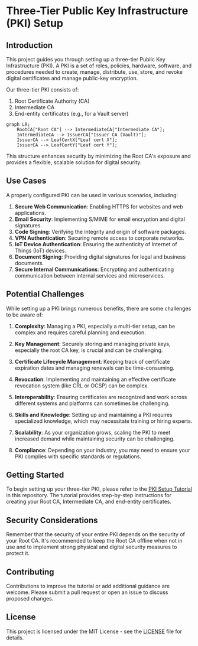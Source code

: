 # Three-Tier Public Key Infrastructure (PKI) Setup

## Introduction

This project guides you through setting up a three-tier Public Key Infrastructure (PKI). A PKI is a set of roles, policies, hardware, software, and procedures needed to create, manage, distribute, use, store, and revoke digital certificates and manage public-key encryption.

Our three-tier PKI consists of:

1. Root Certificate Authority (CA)
2. Intermediate CA
3. End-entity certificates (e.g., for a Vault server)


```mermaid
graph LR;
    RootCA["Root CA"] --> IntermediateCA["Intermediate CA"];
    IntermediateCA --> IssuerCA["Issuer CA (Vault)"];
    IssuerCA --> LeafCertX["Leaf cert X"];
    IssuerCA --> LeafCertY["Leaf cert Y"];
```
This structure enhances security by minimizing the Root CA's exposure and provides a flexible, scalable solution for digital security.


## Use Cases

A properly configured PKI can be used in various scenarios, including:

1. **Secure Web Communication**: Enabling HTTPS for websites and web applications.
2. **Email Security**: Implementing S/MIME for email encryption and digital signatures.
3. **Code Signing**: Verifying the integrity and origin of software packages.
4. **VPN Authentication**: Securing remote access to corporate networks.
5. **IoT Device Authentication**: Ensuring the authenticity of Internet of Things (IoT) devices.
6. **Document Signing**: Providing digital signatures for legal and business documents.
7. **Secure Internal Communications**: Encrypting and authenticating communication between internal services and microservices.

## Potential Challenges

While setting up a PKI brings numerous benefits, there are some challenges to be aware of:

1. **Complexity**: Managing a PKI, especially a multi-tier setup, can be complex and requires careful planning and execution.

2. **Key Management**: Securely storing and managing private keys, especially the root CA key, is crucial and can be challenging.

3. **Certificate Lifecycle Management**: Keeping track of certificate expiration dates and managing renewals can be time-consuming.

4. **Revocation**: Implementing and maintaining an effective certificate revocation system (like CRL or OCSP) can be complex.

5. **Interoperability**: Ensuring certificates are recognized and work across different systems and platforms can sometimes be challenging.

6. **Skills and Knowledge**: Setting up and maintaining a PKI requires specialized knowledge, which may necessitate training or hiring experts.

7. **Scalability**: As your organization grows, scaling the PKI to meet increased demand while maintaining security can be challenging.

8. **Compliance**: Depending on your industry, you may need to ensure your PKI complies with specific standards or regulations.

## Getting Started

To begin setting up your three-tier PKI, please refer to the [PKI Setup Tutorial](pki-reference.md) in this repository. The tutorial provides step-by-step instructions for creating your Root CA, Intermediate CA, and end-entity certificates.

## Security Considerations

Remember that the security of your entire PKI depends on the security of your Root CA. It's recommended to keep the Root CA offline when not in use and to implement strong physical and digital security measures to protect it.

## Contributing

Contributions to improve the tutorial or add additional guidance are welcome. Please submit a pull request or open an issue to discuss proposed changes.

## License

This project is licensed under the MIT License - see the [LICENSE](LICENSE) file for details.
